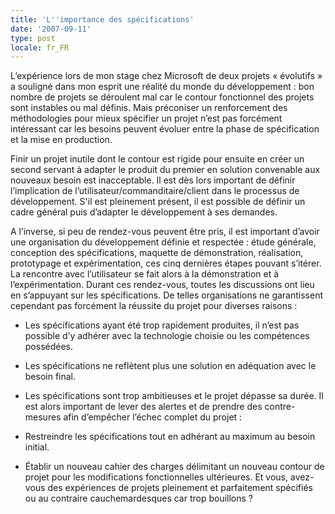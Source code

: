 ```yaml
---
title: 'L''importance des spécifications'
date: '2007-09-11'
type: post
locale: fr_FR
---
```


L’expérience lors de mon stage chez Microsoft de deux projets «&nbsp;évolutifs&nbsp;» a souligné dans mon esprit une réalité du monde du développement&nbsp;: bon nombre de projets se déroulent mal car le contour fonctionnel des projets sont instables ou mal définis. Mais préconiser un renforcement des méthodologies pour mieux spécifier un projet n’est pas forcément intéressant car les besoins peuvent évoluer entre la phase de spécification et la mise en production.

Finir un projet inutile dont le contour est rigide pour ensuite en créer un second servant à adapter le produit du premier en solution convenable aux nouveaux besoin est inacceptable. Il est dès lors important de définir l’implication de l’utilisateur/commanditaire/client dans le processus de développement. S'il est pleinement présent, il est possible de définir un cadre général puis d’adapter le développement à ses demandes.

A l’inverse, si peu de rendez-vous peuvent être pris, il est important d’avoir une organisation du développement définie et respectée&nbsp;: étude générale, conception des spécifications, maquette de démonstration, réalisation, prototypage et expérimentation, ces cinq dernières étapes pouvant s’itérer. La rencontre avec l’utilisateur se fait alors à la démonstration et à l’expérimentation. Durant ces rendez-vous, toutes les discussions ont lieu en s’appuyant sur les spécifications. De telles organisations ne garantissent cependant pas forcément la réussite du projet pour diverses raisons&nbsp;:

*   Les spécifications ayant été trop rapidement produites, il n’est pas possible d’y adhérer avec la technologie choisie ou les compétences possédées.
*   Les spécifications ne reflètent plus une solution en adéquation avec le besoin final.
*   Les spécifications sont trop ambitieuses et le projet dépasse sa durée.
Il est alors important de lever des alertes et de prendre des contre-mesures afin d’empêcher l’échec complet du projet&nbsp;:

*   Restreindre les spécifications tout en adhérant au maximum au besoin initial.
*   Établir un nouveau cahier des charges délimitant un nouveau contour de projet pour les modifications fonctionnelles ultérieures.
Et vous, avez-vous des expériences de projets pleinement et parfaitement spécifiés ou au contraire cauchemardesques car trop bouillons&nbsp;?
